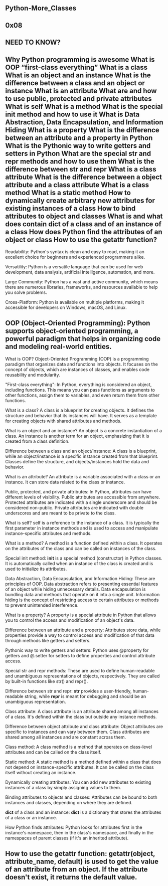 Python-More_Classes
-------------------
0x08
-----

NEED TO KNOW?
-------------
Why Python programming is awesome
What is OOP
“first-class everything”
What is a class
What is an object and an instance
What is the difference between a class and an object or instance
What is an attribute
What are and how to use public, protected and private attributes
What is self
What is a method
What is the special __init__ method and how to use it
What is Data Abstraction, Data Encapsulation, and Information Hiding
What is a property
What is the difference between an attribute and a property in Python
What is the Pythonic way to write getters and setters in Python
What are the special __str__ and __repr__ methods and how to use them
What is the difference between __str__ and __repr__
What is a class attribute
What is the difference between a object attribute and a class attribute
What is a class method
What is a static method
How to dynamically create arbitrary new attributes for existing instances of a class
How to bind attributes to object and classes
What is and what does contain __dict__ of a class and of an instance of a class
How does Python find the attributes of an object or class
How to use the getattr function?
----------------------------------------------------------------------------------

Readability: Python's syntax is clean and easy to read, making it an excellent choice for beginners and experienced programmers alike.

Versatility: Python is a versatile language that can be used for web development, data analysis, artificial intelligence, automation, and more.

Large Community: Python has a vast and active community, which means there are numerous libraries, frameworks, and resources available to help you solve problems.

Cross-Platform: Python is available on multiple platforms, making it accessible for developers on Windows, macOS, and Linux.

OOP (Object-Oriented Programming): Python supports object-oriented programming, a powerful paradigm that helps in organizing code and modeling real-world entities.
----------------

What is OOP? Object-Oriented Programming (OOP) is a programming paradigm that organizes data and functions into objects. It focuses on the concept of objects, which are instances of classes, and enables code reusability and modularity.

"First-class everything": In Python, everything is considered an object, including functions. This means you can pass functions as arguments to other functions, assign them to variables, and even return them from other functions.

What is a class? A class is a blueprint for creating objects. It defines the structure and behavior that its instances will have. It serves as a template for creating objects with shared attributes and methods.

What is an object and an instance? An object is a concrete instantiation of a class. An instance is another term for an object, emphasizing that it is created from a class definition.

Difference between a class and an object/instance: A class is a blueprint, while an object/instance is a specific instance created from that blueprint. Classes define the structure, and objects/instances hold the data and behavior.

What is an attribute? An attribute is a variable associated with a class or an instance. It can store data related to the class or instance.

Public, protected, and private attributes: In Python, attributes can have different levels of visibility. Public attributes are accessible from anywhere. Protected attributes are indicated with a single underscore and should be considered non-public. Private attributes are indicated with double underscores and are meant to be private to the class.

What is self? self is a reference to the instance of a class. It is typically the first parameter in instance methods and is used to access and manipulate instance-specific attributes and methods.

What is a method? A method is a function defined within a class. It operates on the attributes of the class and can be called on instances of the class.

Special init method: __init__ is a special method (constructor) in Python classes. It is automatically called when an instance of the class is created and is used to initialize its attributes.

Data Abstraction, Data Encapsulation, and Information Hiding: These are principles of OOP. Data abstraction refers to presenting essential features of an object while hiding unnecessary details. Data encapsulation is bundling data and methods that operate on it into a single unit. Information hiding is the concept of restricting access to certain attributes or methods to prevent unintended interference.

What is a property? A property is a special attribute in Python that allows you to control the access and modification of an object's data.

Difference between an attribute and a property: Attributes store data, while properties provide a way to control access and modification of that data through methods like getters and setters.

Pythonic way to write getters and setters: Python uses @property for getters and @<attribute>.setter for setters to define properties and control attribute access.

Special str and repr methods: These are used to define human-readable and unambiguous representations of objects, respectively. They are called by built-in functions like str() and repr().

Difference between str and repr: __str__ provides a user-friendly, human-readable string, while __repr__ is meant for debugging and should be an unambiguous representation.

Class attribute: A class attribute is an attribute shared among all instances of a class. It's defined within the class but outside any instance methods.

Difference between object attribute and class attribute: Object attributes are specific to instances and can vary between them. Class attributes are shared among all instances and are constant across them.

Class method: A class method is a method that operates on class-level attributes and can be called on the class itself.

Static method: A static method is a method defined within a class that does not depend on instance-specific attributes. It can be called on the class itself without creating an instance.

Dynamically creating attributes: You can add new attributes to existing instances of a class by simply assigning values to them.

Binding attributes to objects and classes: Attributes can be bound to both instances and classes, depending on where they are defined.

__dict__ of a class and an instance: __dict__ is a dictionary that stores the attributes of a class or an instance.

How Python finds attributes: Python looks for attributes first in the instance's namespace, then in the class's namespace, and finally in the namespaces of parent classes (if it's an inherited attribute).

How to use the getattr function: getattr(object, attribute_name, default) is used to get the value of an attribute from an object. If the attribute doesn't exist, it returns the default value.
-------------------------------------------

